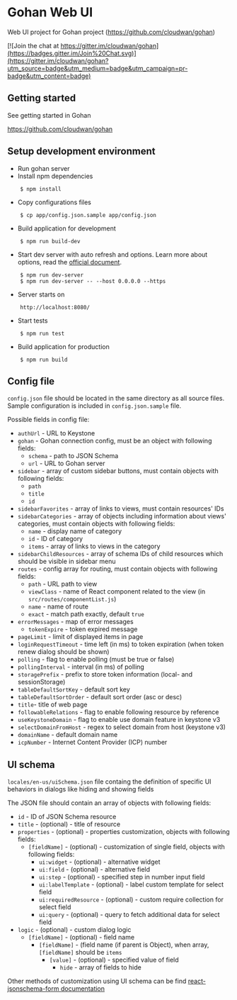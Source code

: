 Gohan Web UI
======================================================================================================================

Web UI project for Gohan project
(https://github.com/cloudwan/gohan)

[![Join the chat at https://gitter.im/cloudwan/gohan](https://badges.gitter.im/Join%20Chat.svg)](https://gitter.im/cloudwan/gohan?utm_source=badge&utm_medium=badge&utm_campaign=pr-badge&utm_content=badge)

Getting started
----------------------------------------------------------------------------------------------------------------------

See getting started in Gohan

https://github.com/cloudwan/gohan

Setup development environment
----------------------------------------------------------------------------------------------------------------------

- Run gohan server
- Install npm dependencies
```
    $ npm install
```
- Copy configurations files
```
    $ cp app/config.json.sample app/config.json
```
- Build application for development
```
    $ npm run build-dev
```
- Start dev server with auto refresh and options. Learn more about options, read the [official document](https://webpack.github.io/docs/webpack-dev-server.html#webpack-dev-server-cli).
```
    $ npm run dev-server
    $ npm run dev-server -- --host 0.0.0.0 --https
```
- Server starts on
```
    http://localhost:8080/
```
- Start tests
```
    $ npm run test
```
- Build application for production
```
    $ npm run build
```

Config file
----------------------------------------------------------------------------------------------------------------------
`config.json` file should be located in the same directory as all source files. Sample configuration is included in `config.json.sample` file.

Possible fields in config file:
- `authUrl` - URL to Keystone
- `gohan` - Gohan connection config, must be an object with following fields:
  - `schema` - path to JSON Schema
  - `url` - URL to Gohan server
- `sidebar` - array of custom sidebar buttons, must contain objects with following fields:
  - `path`
  - `title`
  - `id`
- `sidebarFavorites` - array of links to views, must contain resources' IDs
- `sidebarCategories` - array of objects including information about views' categories, must contain objects with following fields:
  - `name` - display name of category
  - `id` - ID of category
  - `items` - array of links to views in the category
- `sidebarChildResources` - array of schema IDs of child resources which should be visible in sidebar menu
- `routes` - config array for routing, must contain objects with following fields:
  - `path` - URL path to view
  - `viewClass` - name of React component related to the view (in `src/routes/componentList.js`)
  - `name` - name of route
  - `exact` - match path exactly, default `true`
- `errorMessages` - map of error messages
  - `tokenExpire` - token expired message
- `pageLimit` - limit of displayed items in page
- `loginRequestTimeout` - time left (in ms) to token expiration (when token renew dialog should be shown)
- `polling` - flag to enable polling (must be true or false)
- `pollingInterval` - interval (in ms) of polling
- `storagePrefix` - prefix to store token information (local- and sessionStorage)
- `tableDefaultSortKey` - default sort key
- `tableDefaultSortOrder` - default sort order (asc or desc)
- `title`- title of web page
- `followableRelations` - flag to enable following resource by reference
- `useKeystoneDomain` - flag to enable use domain feature in keystone v3
- `selectDomainFromHost` - regex to select domain from host (keystone v3)
- `domainName` - default domain name
- `icpNumber` - Internet Content Provider (ICP) number


UI schema
----------------------------------------------------------------------------------------------------------------------
`locales/en-us/uiSchema.json` file containg the definition of specific UI behaviors in dialogs like hiding and showing fields

The JSON file should contain an array of objects with following fields:
 - `id` - ID of JSON Schema resource
 - `title` - (optional) - title of resource
 - `properties` - (optional) - properties customization, objects with following fields:
    - `[fieldName]` - (optional) - customization of single field, objects with following fields:
       - `ui:widget` - (optional) -  alternative widget
       - `ui:field` - (optional) - alternative field
       - `ui:step` - (optional) - specified step in number input field
       - `ui:labelTemplate` - (optional) - label custom template for select field
       - `ui:requiredResource` - (optional) - custom require collection for select field
       - `ui:query` - (optional) - query to fetch additional data for select field
 - `logic` - (optional) - custom dialog logic
    - `[fieldName]` - (optional) - field name
       - `[fieldName]` - (field name (if parent is Object), when array, `[fieldName]` should be `items`
          - `[value]` - (optional) - specified value of field
             - `hide` - array of fields to hide

Other methods of customization using UI schema can be find [react-jsonschema-form documentation](https://github.com/rjsf-team/react-jsonschema-form/tree/v0.51.0#form-customization)
